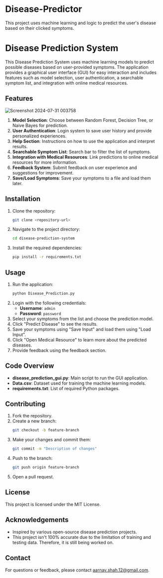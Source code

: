 # Disease-Predictor
This project uses machine learning and logic to predict the user's disease based on their clicked symptoms.

# Disease Prediction System

This Disease Prediction System uses machine learning models to predict possible diseases based on user-provided symptoms. The application provides a graphical user interface (GUI) for easy interaction and includes features such as model selection, user authentication, a searchable symptom list, and integration with online medical resources.

## Features

![Screenshot 2024-07-31 003758](https://github.com/user-attachments/assets/2ab7b941-32d1-45c5-8248-86c318f5e63e)

1. **Model Selection**: Choose between Random Forest, Decision Tree, or Naive Bayes for prediction.
2. **User Authentication**: Login system to save user history and provide personalized experiences.
3. **Help Section**: Instructions on how to use the application and interpret results.
4. **Searchable Symptom List**: Search bar to filter the list of symptoms.
5. **Integration with Medical Resources**: Link predictions to online medical resources for more information.
6. **Feedback System**: Submit feedback on user experience and suggestions for improvement.
7. **Save/Load Symptoms**: Save your symptoms to a file and load them later.

## Installation

1. Clone the repository:
    ```bash
    git clone <repository-url>
    ```
2. Navigate to the project directory:
    ```bash
    cd disease-prediction-system
    ```
3. Install the required dependencies:
    ```bash
    pip install -r requirements.txt
    ```

## Usage

1. Run the application:
    ```bash
    python Disease_Prediction.py
    ```
2. Login with the following credentials:
    - **Username**: `admin`
    - **Password**: `password`
3. Select your symptoms from the list and choose the prediction model.
4. Click "Predict Disease" to see the results.
5. Save your symptoms using "Save Input" and load them using "Load Input".
6. Click "Open Medical Resource" to learn more about the predicted diseases.
7. Provide feedback using the feedback section.

## Code Overview

- **disease_prediction_gui.py**: Main script to run the GUI application.
- **Data.csv**: Dataset used for training the machine learning models.
- **requirements.txt**: List of required Python packages.

## Contributing

1. Fork the repository.
2. Create a new branch:
    ```bash
    git checkout -b feature-branch
    ```
3. Make your changes and commit them:
    ```bash
    git commit -m "Description of changes"
    ```
4. Push to the branch:
    ```bash
    git push origin feature-branch
    ```
5. Open a pull request.

## License

This project is licensed under the MIT License.

## Acknowledgements

- Inspired by various open-source disease prediction projects.
- This project isn't 100% accurate due to the limitation of training and testing data. Therefore, it is still being worked on.

## Contact

For questions or feedback, please contact aarnav.shah.12@gmail.com.

